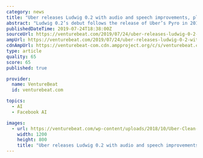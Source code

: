 ```yaml
---
category: news
title: "Uber releases Ludwig 0.2 with audio and speech improvements, plus Comet.ml and BERT integration"
abstract: "Ludwig 0.2’s debut follows the release of Uber’s Pyro in 2017, a deep probabilistic programming language built on Facebook’s PyTorch machine learning framework. And it comes as no-code AI ..."
publishedDateTime: 2019-07-24T18:38:00Z
sourceUrl: https://venturebeat.com/2019/07/24/uber-releases-ludwig-0-2-with-audio-and-speech-improvements-plus-comet-ml-and-bert-integration/
ampUrl: https://venturebeat.com/2019/07/24/uber-releases-ludwig-0-2-with-audio-and-speech-improvements-plus-comet-ml-and-bert-integration/amp/
cdnAmpUrl: https://venturebeat-com.cdn.ampproject.org/c/s/venturebeat.com/2019/07/24/uber-releases-ludwig-0-2-with-audio-and-speech-improvements-plus-comet-ml-and-bert-integration/amp/
type: article
quality: 65
score: 65
published: true

provider:
  name: VentureBeat
  id: venturebeat.com

topics:
  - AI
  - Facebook AI

images:
  - url: https://venturebeat.com/wp-content/uploads/2018/10/Uber-Clean-Air-Plan-2018_2-©Uber_CPG-Photography.jpg?w=1200&#038;strip=all
    width: 1200
    height: 800
    title: "Uber releases Ludwig 0.2 with audio and speech improvements, plus Comet.ml and BERT integration"
---
```

